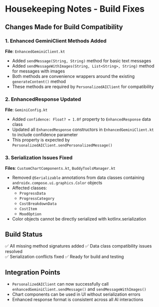 # Housekeeping Notes - Build Fixes

## Changes Made for Build Compatibility

### 1. Enhanced GeminiClient Methods Added
**File**: `EnhancedGeminiClient.kt`
- Added `sendMessage(String, String)` method for basic text messages
- Added `sendMessageWithImages(String, List<String>, String)` method for messages with images
- Both methods are convenience wrappers around the existing `generateContent()` method
- These methods are required by `PersonalizedAIClient` for compatibility

### 2. EnhancedResponse Updated
**File**: `GeminiConfig.kt`
- Added `confidence: Float? = 1.0f` property to `EnhancedResponse` data class
- Updated all `EnhancedResponse` constructors in `EnhancedGeminiClient.kt` to include confidence parameter
- This property is expected by `PersonalizedAIClient.sendPersonalizedMessage()`

### 3. Serialization Issues Fixed
**Files**: `CustomChartComponents.kt`, `BuddyToolsManager.kt`
- Removed `@Serializable` annotations from data classes containing `androidx.compose.ui.graphics.Color` objects
- Affected classes:
  - `ProgressData`
  - `ProgressCategory` 
  - `CostBreakdownData`
  - `CostItem`
  - `MoodOption`
- Color objects cannot be directly serialized with kotlinx.serialization

## Build Status
✅ All missing method signatures added
✅ Data class compatibility issues resolved  
✅ Serialization conflicts fixed
✅ Ready for build and testing

## Integration Points
- `PersonalizedAIClient` can now successfully call `enhancedGeminiClient.sendMessage()` and `sendMessageWithImages()`
- Chart components can be used in UI without serialization errors
- Enhanced response format is consistent across all AI interactions